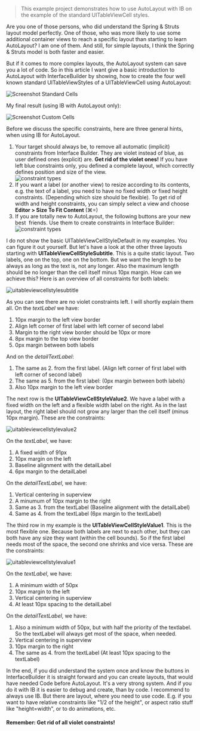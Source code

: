 > This example project demonstrates how to use AutoLayout with IB on the example of the standard UITableViewCell styles.

Are you one of those persons, who did understand the Spring & Struts layout model perfectly. One of those, who was more likely to use some additional container views to reach a specific layout than starting to learn AutoLayout? I am one of them. And still, for simple layouts, I think the Spring & Struts model is both faster and easier.

But if it comes to more complex layouts, the AutoLayout system can save you a lot of code. So in this article I want give a basic introduction to AutoLayout with InterfaceBuilder by showing, how to create the four well known standard UITableViewStyles of a UITableViewCell using AutoLayout:

![Screenshot Standard Cells](assets/screen_standard.png "Screenshot Standard Cells")

My final result (using IB with AutoLayout only):

![Screenshot Custom Cells](assets/screen_autolayout.png "Screenshot Custom Cells")

Before we discuss the specific constraints, here are three general hints, when using IB for AutoLayout.

1. Your target should always be, to remove all automatic (implicit) constraints from Interface Builder. They are violet instead of blue, as user defined ones (explicit) are. **Get rid of the violet ones!** If you have left blue constraints only, you defined a complete layout, which correctly defines position and size of the view.  
   ![constraint types](assets/editorvsuser.jpg "constraint types")
1. If you want a label (or another view) to resize according to its contents, e.g. the text of a label, you need to have no fixed width or fixed height constraints. (Depending which size should be flexible). To get rid of width and height constraints, you can simply select a view and choose **Editor > Size To Fit Content** (⌘=)
1. If you are totally new to AutoLayout, the following buttons are your new best  friends. Use them to create constraints in Interface Builder:  
   ![constraint types](assets/autolayoutcontrols.png "constraint types")

I do not show the basic UITableViewCellStyleDefault in my examples. You can figure it out yourself. But let's have a look at the other three layouts starting with **UITableViewCellStyleSubtitle**. This is a quite static layout. Two labels, one on the top, one on the bottom. But we want the length to be always as long as the text is, not any longer. Also the maximum length should be no longer than the cell itself minus 10px margin. How can we achieve this? Here is an overview of all constraints for both labels:

![uitableviewcellstylesubtitle](assets/uitableviewcellstylesubtitle.jpg "uitableviewcellstylesubtitle")

As you can see there are no violet constraints left. I will shortly explain them all. On the *textLabel* we have:

1. 10px margin to the left view border
1. Align left corner of first label with left corner of second label
1. Margin to the right view border should be 10px or more
1. 8px margin to the top view border
1. 0px margin between both labels

And on the *detailTextLabel*:

1. The same as 2. from the first label. (Align left corner of first label with left corner of second label)
1. The same as 5. from the first label: (0px margin between both labels)
1. Also 10px margin to the left view border

The next row is the **UITableViewCellStyleValue2**. We have a label with a fixed width on the left and a flexible width label on the right. As in the last layout, the right label should not grow any larger than the cell itself (minus 10px margin). These are the constraints:

![uitableviewcellstylevalue2](assets/uitableviewcellstylevalue2.jpg "uitableviewcellstylevalue2")

On the *textLabel*, we have:

1. A fixed width of 91px
1. 10px margin on the left
1. Baseline alignment with the detailLabel
1. 6px margin to the detailLabel

On the *detailTextLabel*, we have:

1. Vertical centering in superview
1. A minumum of 10px margin to the right
1. Same as 3. from the textLabel (Baseline alignment with the detailLabel)
1. Same as 4. from the textLabel (6px margin to the textLabel)

The third row in my example is the **UITableViewCellStyleValue1**. This is the most flexible one. Because both labels are next to each other, but they can both have any size they want (within the cell bounds). So if the first label needs most of the space, the second one shrinks and vice versa. These are the constraints:

![uitableviewcellstylevalue1](assets/uitableviewcellstylevalue1.jpg "uitableviewcellstylevalue1")

On the *textLabel*, we have:

1. A minimum width of 50px
1. 10px margin to the left
1. Vertical centering in superview
1. At least 10px spacing to the detailLabel

On the *detailTextLabel*, we have:

1. Also a minimum width of 50px, but with half the priority of the textlabel. So the textLabel will always get most of the space, when needed.
1. Vertical centering in superview
1. 10px margin to the right
1. The same as 4. from the textLabel (At least 10px spacing to the textLabel)

In the end, if you did understand the system once and know the buttons in InterfaceBuilder it is straight forward and you can create layouts, that would have needed Code before AutoLayout. It's a very strong system. And if you do it with IB it is easier to debug and create, than by code. I recommend to always use IB. But there are layout, where you need to use code. E.g. if you want to have relative constraints like "1/2 of the height", or aspect ratio stuff like "height=width", or to do animations, etc.

#### Remember: Get rid of all violet constraints!
